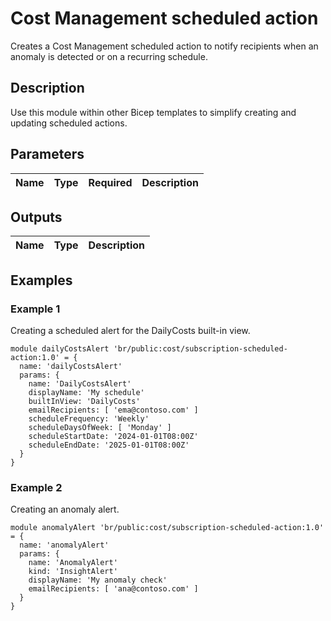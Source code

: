 # Cost Management scheduled action

Creates a Cost Management scheduled action to notify recipients when an anomaly is detected or on a recurring schedule.

## Description

Use this module within other Bicep templates to simplify creating and updating scheduled actions.

## Parameters

| Name | Type | Required | Description |
| :--- | :--: | :------: | :---------- |

## Outputs

| Name | Type | Description |
| :--- | :--: | :---------- |

## Examples

### Example 1

Creating a scheduled alert for the DailyCosts built-in view.

```bicep
module dailyCostsAlert 'br/public:cost/subscription-scheduled-action:1.0' = {
  name: 'dailyCostsAlert'
  params: {
    name: 'DailyCostsAlert'
    displayName: 'My schedule'
    builtInView: 'DailyCosts'
    emailRecipients: [ 'ema@contoso.com' ]
    scheduleFrequency: 'Weekly'
    scheduleDaysOfWeek: [ 'Monday' ]
    scheduleStartDate: '2024-01-01T08:00Z'
    scheduleEndDate: '2025-01-01T08:00Z'
  }
}
```

### Example 2

Creating an anomaly alert.

```bicep
module anomalyAlert 'br/public:cost/subscription-scheduled-action:1.0' = {
  name: 'anomalyAlert'
  params: {
    name: 'AnomalyAlert'
    kind: 'InsightAlert'
    displayName: 'My anomaly check'
    emailRecipients: [ 'ana@contoso.com' ]
  }
}
```


